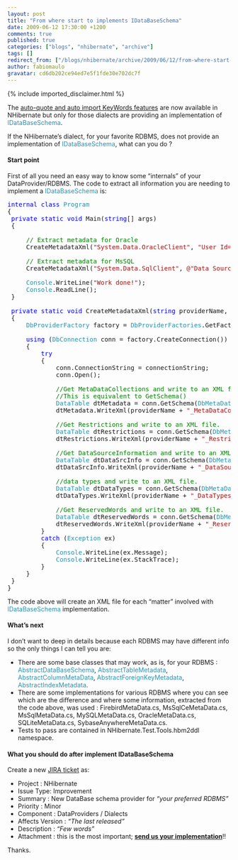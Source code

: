 ```yaml
---
layout: post
title: "From where start to implements IDataBaseSchema"
date: 2009-06-12 17:30:00 +1200
comments: true
published: true
categories: ["blogs", "nhibernate", "archive"]
tags: []
redirect_from: ["/blogs/nhibernate/archive/2009/06/12/from-where-start-to-implements-idatabaseschema.aspx/", "/blogs/nhibernate/archive/2009/06/12/from-where-start-to-implements-idatabaseschema.html"]
author: fabiomaulo
gravatar: cd6db202ce94ed7e5f1fde30e702dc7f
---
```

{% include imported_disclaimer.html %}
<p>The <a target="_blank" href="http://fabiomaulo.blogspot.com/2009/06/auto-quote-tablecolumn-names.html">auto-quote and auto import KeyWords features</a> are now available in NHibernate but only for those dialects are providing an implementation of <span style="color: #2b91af">IDataBaseSchema</span>.</p>
<p>If the NHibernate&rsquo;s dialect, for your favorite RDBMS, does not provide an implementation of <span style="color: #2b91af">IDataBaseSchema</span>, what can you do ?</p>
<h4>Start point</h4>
<p>First of all you need an easy way to know some &ldquo;internals&rdquo; of your DataProvider/RDBMS. The code to extract all information you are needing to implement a <span style="color: #2b91af">IDataBaseSchema</span> is: </p>
<pre class="code"><span style="color: blue">internal class </span><span style="color: #2b91af">Program<br /></span>{<br /> <span style="color: blue">private static void </span>Main(<span style="color: blue">string</span>[] args)<br /> {<br />  <br />     <span style="color: green">// Extract metadata for Oracle<br />     </span>CreateMetadataXml(<span style="color: #a31515">"System.Data.OracleClient"</span>, <span style="color: #a31515">"User Id=NH; Password=nh"</span>);<br /><br />     <span style="color: green">// Extract metadata for MsSQL<br />     </span>CreateMetadataXml(<span style="color: #a31515">"System.Data.SqlClient"</span>, <span style="color: #a31515">@"Data Source=localhost\SQLEXPRESS;Initial Catalog=NHTEST;Integrated Security=True"</span>);<br />  <br />     <span style="color: #2b91af">Console</span>.WriteLine(<span style="color: #a31515">"Work done!"</span>);<br />     <span style="color: #2b91af">Console</span>.ReadLine();<br /> }<br /><br /> <span style="color: blue">private static void </span>CreateMetadataXml(<span style="color: blue">string </span>providerName, <span style="color: blue">string </span>connectionString)<br /> {<br />     <span style="color: #2b91af">DbProviderFactory </span>factory = <span style="color: #2b91af">DbProviderFactories</span>.GetFactory(providerName);<br /><br />     <span style="color: blue">using </span>(<span style="color: #2b91af">DbConnection </span>conn = factory.CreateConnection())<br />     {<br />         <span style="color: blue">try<br />         </span>{<br />             conn.ConnectionString = connectionString;<br />             conn.Open();<br /><br />             <span style="color: green">//Get MetaDataCollections and write to an XML file.<br />             //This is equivalent to GetSchema()<br />             </span><span style="color: #2b91af">DataTable </span>dtMetadata = conn.GetSchema(<span style="color: #2b91af">DbMetaDataCollectionNames</span>.MetaDataCollections);<br />             dtMetadata.WriteXml(providerName + <span style="color: #a31515">"_MetaDataCollections.xml"</span>);<br /><br />             <span style="color: green">//Get Restrictions and write to an XML file.<br />             </span><span style="color: #2b91af">DataTable </span>dtRestrictions = conn.GetSchema(<span style="color: #2b91af">DbMetaDataCollectionNames</span>.Restrictions);<br />             dtRestrictions.WriteXml(providerName + <span style="color: #a31515">"_Restrictions.xml"</span>);<br /><br />             <span style="color: green">//Get DataSourceInformation and write to an XML file.<br />             </span><span style="color: #2b91af">DataTable </span>dtDataSrcInfo = conn.GetSchema(<span style="color: #2b91af">DbMetaDataCollectionNames</span>.DataSourceInformation);<br />             dtDataSrcInfo.WriteXml(providerName + <span style="color: #a31515">"_DataSourceInformation.xml"</span>);<br /><br />             <span style="color: green">//data types and write to an XML file.<br />             </span><span style="color: #2b91af">DataTable </span>dtDataTypes = conn.GetSchema(<span style="color: #2b91af">DbMetaDataCollectionNames</span>.DataTypes);<br />             dtDataTypes.WriteXml(providerName + <span style="color: #a31515">"_DataTypes.xml"</span>);<br /><br />             <span style="color: green">//Get ReservedWords and write to an XML file.<br />             </span><span style="color: #2b91af">DataTable </span>dtReservedWords = conn.GetSchema(<span style="color: #2b91af">DbMetaDataCollectionNames</span>.ReservedWords);<br />             dtReservedWords.WriteXml(providerName + <span style="color: #a31515">"_ReservedWords.xml"</span>);<br />         }<br />         <span style="color: blue">catch </span>(<span style="color: #2b91af">Exception </span>ex)<br />         {<br />             <span style="color: #2b91af">Console</span>.WriteLine(ex.Message);<br />             <span style="color: #2b91af">Console</span>.WriteLine(ex.StackTrace);<br />         }<br />     }<br /> }<br />}</pre>
<p>The code above will create an XML file for each &ldquo;matter&rdquo; involved with <span style="color: #2b91af">IDataBaseSchema</span> implementation.</p>
<h4>What&rsquo;s next</h4>
<p>I don&rsquo;t want to deep in details because each RDBMS may have different info so the only things I can tell you are:</p>
<ul>
<li>There are some base classes that may work, as is, for your RDBMS : <span style="color: #2b91af">AbstractDataBaseSchema</span>, <span style="color: #2b91af">AbstractTableMetadata</span>, <span style="color: #2b91af">AbstractColumnMetaData</span>, <span style="color: #2b91af">AbstractForeignKeyMetadata</span>, <span style="color: #2b91af">AbstractIndexMetadata</span>. </li>
<li>There are some implementations for various RDBMS where you can see which are the difference and where some information, extracted from the code above, was used : FirebirdMetaData.cs, MsSqlCeMetaData.cs, MsSqlMetaData.cs, MySQLMetaData.cs, OracleMetaData.cs, SQLiteMetaData.cs, SybaseAnywhereMetaData.cs. </li>
<li>Tests to pass are contained in NHibernate.Test.Tools.hbm2ddl namespace. </li>
</ul>
<h4>What you should do after implement IDataBaseSchema</h4>
<p>Create a new <a target="_blank" href="http://jira.nhforge.org/">JIRA ticket</a> as:</p>
<ul>
<li>Project : NHibernate </li>
<li>Issue Type: Improvement </li>
<li>Summary : New DataBase schema provider for <em>&ldquo;your preferred RDBMS&rdquo;</em> </li>
<li>Priority : Minor </li>
<li>Component : DataProviders / Dialects </li>
<li>Affects Version : <em>&ldquo;The last released&rdquo;</em> </li>
<li>Description : <em>&ldquo;Few words&rdquo;</em> </li>
<li>Attachment : this is the most important; <span style="text-decoration: underline;"><strong>send us your implementation</strong></span>!! </li>
</ul>
<p>Thanks.</p>
